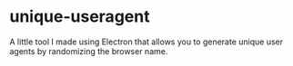 # unique-useragent
A little tool I made using Electron that allows you to generate unique user agents by randomizing the browser name.
